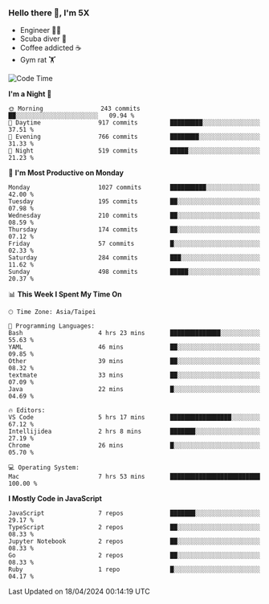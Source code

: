 ### Hello there 👋, I'm 5X

* Engineer 👨‍💻
* Scuba diver 🤿
* Coffee addicted ☕️
* Gym rat 🏋️

<!--START_SECTION:waka-->
![Code Time](http://img.shields.io/badge/Code%20Time-917%20hrs%2040%20mins-blue)

**I'm a Night 🦉** 

```text
🌞 Morning                243 commits         ██░░░░░░░░░░░░░░░░░░░░░░░   09.94 % 
🌆 Daytime                917 commits         █████████░░░░░░░░░░░░░░░░   37.51 % 
🌃 Evening                766 commits         ████████░░░░░░░░░░░░░░░░░   31.33 % 
🌙 Night                  519 commits         █████░░░░░░░░░░░░░░░░░░░░   21.23 % 
```
📅 **I'm Most Productive on Monday** 

```text
Monday                   1027 commits        ██████████░░░░░░░░░░░░░░░   42.00 % 
Tuesday                  195 commits         ██░░░░░░░░░░░░░░░░░░░░░░░   07.98 % 
Wednesday                210 commits         ██░░░░░░░░░░░░░░░░░░░░░░░   08.59 % 
Thursday                 174 commits         ██░░░░░░░░░░░░░░░░░░░░░░░   07.12 % 
Friday                   57 commits          █░░░░░░░░░░░░░░░░░░░░░░░░   02.33 % 
Saturday                 284 commits         ███░░░░░░░░░░░░░░░░░░░░░░   11.62 % 
Sunday                   498 commits         █████░░░░░░░░░░░░░░░░░░░░   20.37 % 
```


📊 **This Week I Spent My Time On** 

```text
🕑︎ Time Zone: Asia/Taipei

💬 Programming Languages: 
Bash                     4 hrs 23 mins       ██████████████░░░░░░░░░░░   55.63 % 
YAML                     46 mins             ██░░░░░░░░░░░░░░░░░░░░░░░   09.85 % 
Other                    39 mins             ██░░░░░░░░░░░░░░░░░░░░░░░   08.32 % 
textmate                 33 mins             ██░░░░░░░░░░░░░░░░░░░░░░░   07.09 % 
Java                     22 mins             █░░░░░░░░░░░░░░░░░░░░░░░░   04.69 % 

🔥 Editors: 
VS Code                  5 hrs 17 mins       █████████████████░░░░░░░░   67.12 % 
Intellijidea             2 hrs 8 mins        ███████░░░░░░░░░░░░░░░░░░   27.19 % 
Chrome                   26 mins             █░░░░░░░░░░░░░░░░░░░░░░░░   05.70 % 

💻 Operating System: 
Mac                      7 hrs 53 mins       █████████████████████████   100.00 % 
```

**I Mostly Code in JavaScript** 

```text
JavaScript               7 repos             ███████░░░░░░░░░░░░░░░░░░   29.17 % 
TypeScript               2 repos             ██░░░░░░░░░░░░░░░░░░░░░░░   08.33 % 
Jupyter Notebook         2 repos             ██░░░░░░░░░░░░░░░░░░░░░░░   08.33 % 
Go                       2 repos             ██░░░░░░░░░░░░░░░░░░░░░░░   08.33 % 
Ruby                     1 repo              █░░░░░░░░░░░░░░░░░░░░░░░░   04.17 % 
```




 Last Updated on 18/04/2024 00:14:19 UTC
<!--END_SECTION:waka-->
